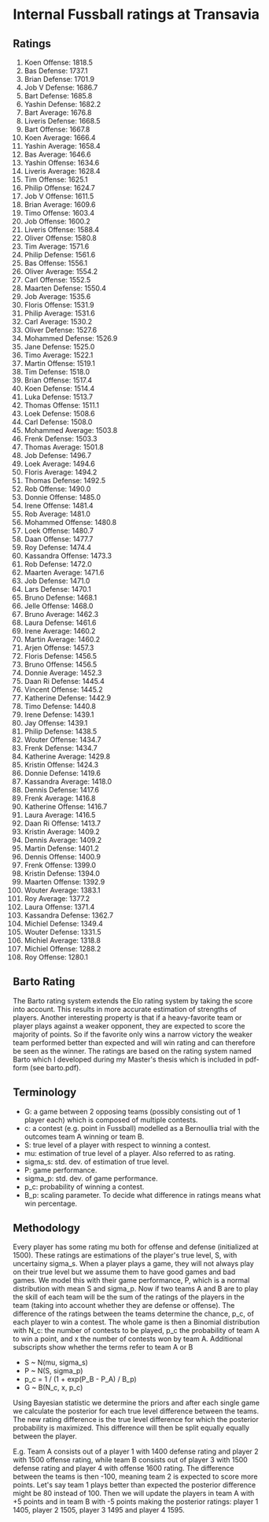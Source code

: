 # Internal Fussball ratings at Transavia
## Ratings
1. Koen Offense: 1818.5 
2. Bas Defense: 1737.1 
3. Brian Defense: 1701.9 
4. Job V Defense: 1686.7 
5. Bart Defense: 1685.8 
6. Yashin Defense: 1682.2 
7. Bart Average: 1676.8 
8. Liveris Defense: 1668.5 
9. Bart Offense: 1667.8 
10. Koen Average: 1666.4 
11. Yashin Average: 1658.4 
12. Bas Average: 1646.6 
13. Yashin Offense: 1634.6 
14. Liveris Average: 1628.4 
15. Tim Offense: 1625.1 
16. Philip Offense: 1624.7 
17. Job V Offense: 1611.5 
18. Brian Average: 1609.6 
19. Timo Offense: 1603.4 
20. Job Offense: 1600.2 
21. Liveris Offense: 1588.4 
22. Oliver Offense: 1580.8 
23. Tim Average: 1571.6 
24. Philip  Defense: 1561.6 
25. Bas Offense: 1556.1 
26. Oliver Average: 1554.2 
27. Carl Offense: 1552.5 
28. Maarten Defense: 1550.4 
29. Job Average: 1535.6 
30. Floris Offense: 1531.9 
31. Philip Average: 1531.6 
32. Carl Average: 1530.2 
33. Oliver Defense: 1527.6 
34. Mohammed Defense: 1526.9 
35. Jane Defense: 1525.0 
36. Timo Average: 1522.1 
37. Martin Offense: 1519.1 
38. Tim Defense: 1518.0 
39. Brian Offense: 1517.4 
40. Koen Defense: 1514.4 
41. Luka Defense: 1513.7 
42. Thomas Offense: 1511.1 
43. Loek Defense: 1508.6 
44. Carl Defense: 1508.0 
45. Mohammed Average: 1503.8 
46. Frenk  Defense: 1503.3 
47. Thomas Average: 1501.8 
48. Job  Defense: 1496.7 
49. Loek Average: 1494.6 
50. Floris Average: 1494.2 
51. Thomas Defense: 1492.5 
52. Rob Offense: 1490.0 
53. Donnie Offense: 1485.0 
54. Irene Offense: 1481.4 
55. Rob Average: 1481.0 
56. Mohammed Offense: 1480.8 
57. Loek Offense: 1480.7 
58. Daan Offense: 1477.7 
59. Roy Defense: 1474.4 
60. Kassandra Offense: 1473.3 
61. Rob Defense: 1472.0 
62. Maarten Average: 1471.6 
63. Job Defense: 1471.0 
64. Lars Defense: 1470.1 
65. Bruno Defense: 1468.1 
66. Jelle Offense: 1468.0 
67. Bruno Average: 1462.3 
68. Laura Defense: 1461.6 
69. Irene Average: 1460.2 
70. Martin Average: 1460.2 
71. Arjen Offense: 1457.3 
72. Floris Defense: 1456.5 
73. Bruno Offense: 1456.5 
74. Donnie Average: 1452.3 
75. Daan Ri Defense: 1445.4 
76. Vincent Offense: 1445.2 
77. Katherine Defense: 1442.9 
78. Timo Defense: 1440.8 
79. Irene Defense: 1439.1 
80. Jay Offense: 1439.1 
81. Philip Defense: 1438.5 
82. Wouter Offense: 1434.7 
83. Frenk Defense: 1434.7 
84. Katherine Average: 1429.8 
85. Kristin Offense: 1424.3 
86. Donnie Defense: 1419.6 
87. Kassandra Average: 1418.0 
88. Dennis Defense: 1417.6 
89. Frenk Average: 1416.8 
90. Katherine Offense: 1416.7 
91. Laura Average: 1416.5 
92. Daan Ri Offense: 1413.7 
93. Kristin Average: 1409.2 
94. Dennis Average: 1409.2 
95. Martin Defense: 1401.2 
96. Dennis Offense: 1400.9 
97. Frenk Offense: 1399.0 
98. Kristin Defense: 1394.0 
99. Maarten Offense: 1392.9 
100. Wouter Average: 1383.1 
101. Roy Average: 1377.2 
102. Laura Offense: 1371.4 
103. Kassandra Defense: 1362.7 
104. Michiel Defense: 1349.4 
105. Wouter Defense: 1331.5 
106. Michiel Average: 1318.8 
107. Michiel Offense: 1288.2 
108. Roy Offense: 1280.1 

## Barto Rating
The Barto rating system extends the Elo rating system by taking the score into account. This results in more accurate estimation of strengths of players. Another interesting property is that if a heavy-favorite team or player plays against a weaker opponent, they are expected to score the majority of points. So if the favorite only wins a narrow victory the weaker team performed better than expected and will win rating and can therefore be seen as the winner. The ratings are based on the rating system named Barto which I developed during my Master's thesis which is included in pdf-form (see barto.pdf).
## Terminology
- G: a game between 2 opposing teams (possibly consisting out of 1 player each) which is composed of multiple contests.
- c: a contest (e.g. point in Fussball) modelled as a Bernoullia trial with the outcomes team A winning or team B.
- S: true level of a player with respect to winning a contest.
- mu: estimation of true level of a player. Also referred to as rating.
- sigma_s: std. dev. of estimation of true level.
- P: game performance.
- sigma_p: std. dev. of game performance.
- p_c: probability of winning a contest.
- B_p: scaling parameter. To decide what difference in ratings means what win percentage.
## Methodology
Every player has some rating mu both for offense and defense (initialized at 1500). These ratings are estimations of the player's true level, S, with uncertainy sigma_s. When a player plays a game, they will not always play on their true level but we assume them to have good games and bad games. We model this with their game performance, P, which is a normal distribution with mean S and sigma_p. Now if two teams A and B are to play the skill of each team will be the sum of the ratings of the players in the team (taking into account whether they are defense or offense). The difference of the ratings between the teams determine the chance, p_c, of each player to win a contest. The whole game is then a Binomial distribution with N_c: the number of contests to be played, p_c the probability of team A to win a point, and x the number of contests won by team A. Additional subscripts show whether the terms refer to team A or B
- S ~ N(mu, sigma_s)
- P ~ N(S, sigma_p)
- p_c = 1 / (1 + exp(P_B - P_A) / B_p)
- G ~ B(N_c, x, p_c)

Using Bayesian statistic we determine the priors and after each single game we calculate the posterior for each true level difference between the teams. The new rating difference is the true level difference for which the posterior probability is maximized. This difference will then be split equally equally between the player. 

E.g. Team A consists out of a player 1 with 1400 defense rating and player 2 with 1500 offense rating, while team B consists out of player 3 with 1500 defense rating and player 4 with offense 1600 rating. The difference between the teams is then -100, meaning team 2 is expected to score more points. Let's say team 1 plays better than expected the posterior difference might be 80 instead of 100. Then we will update the players in team A with +5 points and in team B with -5 points making the posterior ratings: player 1 1405, player 2 1505, player 3 1495 and player 4 1595.
